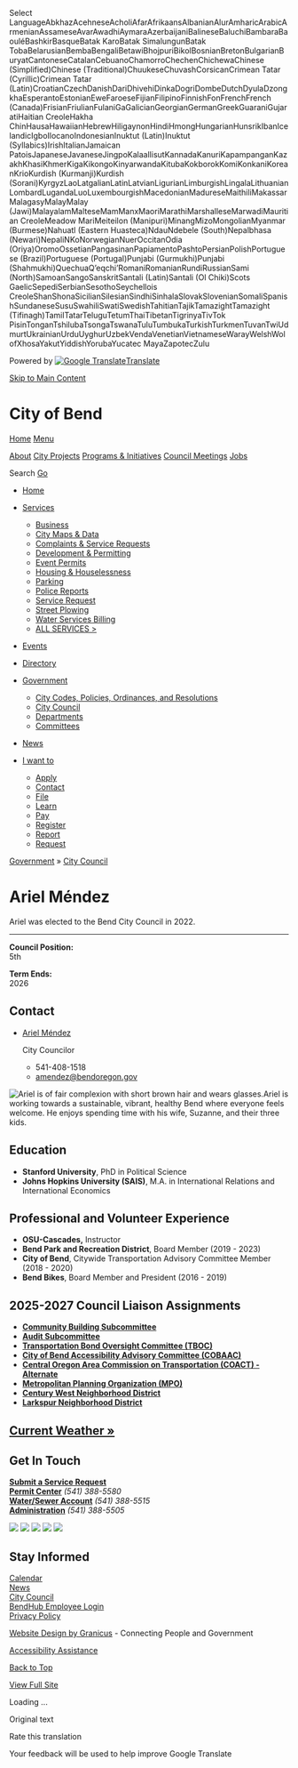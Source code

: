 Select LanguageAbkhazAcehneseAcholiAfarAfrikaansAlbanianAlurAmharicArabicArmenianAssameseAvarAwadhiAymaraAzerbaijaniBalineseBaluchiBambaraBaouléBashkirBasqueBatak KaroBatak SimalungunBatak TobaBelarusianBembaBengaliBetawiBhojpuriBikolBosnianBretonBulgarianBuryatCantoneseCatalanCebuanoChamorroChechenChichewaChinese (Simplified)Chinese (Traditional)ChuukeseChuvashCorsicanCrimean Tatar (Cyrillic)Crimean Tatar (Latin)CroatianCzechDanishDariDhivehiDinkaDogriDombeDutchDyulaDzongkhaEsperantoEstonianEweFaroeseFijianFilipinoFinnishFonFrenchFrench (Canada)FrisianFriulianFulaniGaGalicianGeorgianGermanGreekGuaraniGujaratiHaitian CreoleHakha ChinHausaHawaiianHebrewHiligaynonHindiHmongHungarianHunsrikIbanIcelandicIgboIlocanoIndonesianInuktut (Latin)Inuktut (Syllabics)IrishItalianJamaican PatoisJapaneseJavaneseJingpoKalaallisutKannadaKanuriKapampanganKazakhKhasiKhmerKigaKikongoKinyarwandaKitubaKokborokKomiKonkaniKoreanKrioKurdish (Kurmanji)Kurdish (Sorani)KyrgyzLaoLatgalianLatinLatvianLigurianLimburgishLingalaLithuanianLombardLugandaLuoLuxembourgishMacedonianMadureseMaithiliMakassarMalagasyMalayMalay (Jawi)MalayalamMalteseMamManxMaoriMarathiMarshalleseMarwadiMauritian CreoleMeadow MariMeiteilon (Manipuri)MinangMizoMongolianMyanmar (Burmese)Nahuatl (Eastern Huasteca)NdauNdebele (South)Nepalbhasa (Newari)NepaliNKoNorwegianNuerOccitanOdia (Oriya)OromoOssetianPangasinanPapiamentoPashtoPersianPolishPortuguese (Brazil)Portuguese (Portugal)Punjabi (Gurmukhi)Punjabi (Shahmukhi)QuechuaQʼeqchiʼRomaniRomanianRundiRussianSami (North)SamoanSangoSanskritSantali (Latin)Santali (Ol Chiki)Scots GaelicSepediSerbianSesothoSeychellois CreoleShanShonaSicilianSilesianSindhiSinhalaSlovakSlovenianSomaliSpanishSundaneseSusuSwahiliSwatiSwedishTahitianTajikTamazightTamazight (Tifinagh)TamilTatarTeluguTetumThaiTibetanTigrinyaTivTok PisinTonganTshilubaTsongaTswanaTuluTumbukaTurkishTurkmenTuvanTwiUdmurtUkrainianUrduUyghurUzbekVendaVenetianVietnameseWarayWelshWolofXhosaYakutYiddishYorubaYucatec MayaZapotecZulu

Powered by [![Google Translate](https://www.gstatic.com/images/branding/googlelogo/1x/googlelogo_color_42x16dp.png)Translate](https://translate.google.com)

[Skip to Main Content](https://www.bendoregon.gov/government/city-council/ariel-mendez/)

# City of Bend

[Home](https://www.bendoregon.gov/home) [Menu](https:void%280%29;)

[About](https://www.bendoregon.gov/services/about) [City Projects](https://www.bendoregon.gov/services/city-projects) [Programs &amp; Initiatives](https://www.bendoregon.gov/services/programs-and-initiatives) [Council Meetings](https://www.bendoregon.gov/government/city-council/city-council-meeting-agendas-video) [Jobs](https://www.governmentjobs.com/careers/bend)

Search [Go](https:void%280%29;)

- [Home](https://www.bendoregon.gov/home "Click to open Home")
- [Services](https://www.bendoregon.gov/services "Click to open Services")
  
  - [Business](https://www.bendoregon.gov/services/business "Doing Business in Bend")
  - [City Maps &amp; Data](https://www.bendoregon.gov/services/city-maps "City Maps")
  - [Complaints &amp; Service Requests](https://www.bendoregon.gov/services/complaints-and-service-requests "Complaints and Service Requests")
  
  <!--THE END-->
  
  - [Development &amp; Permitting](https://www.bendoregon.gov/services/development-permitting "Click to open Development & Permitting")
  - [Event Permits](https://www.bendoregon.gov/services/event-permits "Permitting for Events")
  - [Housing &amp; Houselessness](https://www.bendoregon.gov/services/affordable-housing "Click to open Housing & Houselessness")
  
  <!--THE END-->
  
  - [Parking](https://www.bendoregon.gov/services/parking "Parking In Bend")
  - [Police Reports](https://www.bendoregon.gov/services/police-reports "Click to open Police Reports")
  - [Service Request](https://www.bendoregon.gov/services/service-request "Click to open Service Request")
  
  <!--THE END-->
  
  - [Street Plowing](https://www.bendoregon.gov/services/street-plowing "Click to open Street Plowing")
  - [Water Services Billing](https://www.bendoregon.gov/services/water-services-billing "Click to open Water Services Billing")
  - [ALL SERVICES &gt;](https://www.bendoregon.gov/services/all-services "All Services")
- [Events](https://www.bendoregon.gov/events "Meetings and Events Calendar")
- [Directory](https://www.bendoregon.gov/directory "Click to open Directory")
- [Government](https://www.bendoregon.gov/government "Click to open Government")
  
  - [City Codes, Policies, Ordinances, and Resolutions](https://www.bendoregon.gov/government/city-codes-policies-ordinances-and-resolutions "Click to open City Codes, Policies, Ordinances, and Resolutions")
  
  <!--THE END-->
  
  - [City Council](https://www.bendoregon.gov/government/city-council "Click to open City Council")
  
  <!--THE END-->
  
  - [Departments](https://www.bendoregon.gov/government/departments "Click to open Departments")
  
  <!--THE END-->
  
  - [Committees](https://www.bendoregon.gov/government/committees "Committees, Boards & Commissions")
- [News](https://www.bendoregon.gov/news "News from the City of Bend")
- [I want to](https://www.bendoregon.gov/i-want-to "Click to open I want to")
  
  - [Apply](https://www.bendoregon.gov/i-want-to/apply "Click to open Apply")
  - [Contact](https://www.bendoregon.gov/i-want-to/contact "Click to open Contact")
  
  <!--THE END-->
  
  - [File](https://www.bendoregon.gov/i-want-to/file "Click to open File")
  - [Learn](https://www.bendoregon.gov/i-want-to/learn "Click to open Learn")
  
  <!--THE END-->
  
  - [Pay](https://www.bendoregon.gov/i-want-to/pay "Click to open Pay")
  - [Register](https://www.bendoregon.gov/i-want-to/register "Click to open Register")
  
  <!--THE END-->
  
  - [Report](https://www.bendoregon.gov/i-want-to/report "Click to open Report")
  - [Request](https://www.bendoregon.gov/i-want-to/request "Click to open Request")

[Government](https://www.bendoregon.gov/government) » [City Council](https://www.bendoregon.gov/government/city-council)

# Ariel Méndez

Ariel was elected to the Bend City Council in 2022.

* * *

**Council Position:**  
5th

**Term Ends:**  
2026

## Contact

- [Ariel Méndez](https://www.bendoregon.gov/Home/Components/StaffDirectory/StaffDirectory/501/36?backlist=%2Fgovernment%2Fcity-council%2Fariel-mendez)
  
  City Councilor
  
  - 541-408-1518
  - [amendez@bendoregon.gov](https:void%280%29; "Click to send message to this staff member")

![Ariel is of fair complexion with short brown hair and wears glasses.](https://www.bendoregon.gov/home/showpublishedimage/17566/638720963906900000)Ariel is working towards a sustainable, vibrant, healthy Bend where everyone feels welcome. He enjoys spending time with his wife, Suzanne, and their three kids.

## Education

- **Stanford University**, PhD in Political Science
- **Johns Hopkins University (SAIS)**, M.A. in International Relations and International Economics

## Professional and Volunteer Experience

- **OSU-Cascades,** Instructor
- **Bend Park and Recreation District**, Board Member (2019 - 2023)
- **City of Bend**, Citywide Transportation Advisory Committee Member (2018 - 2020)
- **Bend Bikes**, Board Member and President (2016 - 2019)

## 2025-2027 Council Liaison Assignments

- [**Community Building Subcommittee**](https://www.bendoregon.gov/government/city-council/council-subcommittees/community-building)
- [**Audit Subcommittee**](https://www.bendoregon.gov/government/city-council/council-subcommittees/audit-subcommittee)
- [**Transportation Bond Oversight Committee (TBOC)**](https://www.bendoregon.gov/government/committees/bond-oversight-committee)
- [**City of Bend Accessibility Advisory Committee (COBAAC)**](https://www.bendoregon.gov/government/committees/accessibility-advisory-committee)
- [**Central Oregon Area Commission on Transportation (COACT) - Alternate**](https://www.coic.org/coact/)
- [**Metropolitan Planning Organization (MPO)**](https://www.bendoregon.gov/government/departments/bend-metro-planning-organization)
- [**Century West Neighborhood District**](https://www.bendoregon.gov/government/departments/communications-engagement/neighborhood-districts)
- [**Larkspur Neighborhood District**](https://www.bendoregon.gov/government/departments/communications-engagement/neighborhood-districts)

## [Current Weather »](https://www.yahoo.com/news/weather/united-states/oregon/bend-2362495)

## Get In Touch

[**Submit a Service Request**](https://www.bendoregon.gov/services/bend-works)  
[**Permit Center**](https://www.bendoregon.gov/government/departments/community-development/online-permit-center) *(541) 388-5580*  
[**Water/Sewer Account**](https://www.bendoregon.gov/services/utility-billing) *(541) 388-5515*  
[**Administration**](https://www.bendoregon.gov/government/departments/city-manager-s-office) *(541) 388-5505*

![](https://www.bendoregon.gov/home/showpublishedimage/5351/636536006746370000) ![](https://www.bendoregon.gov/home/showpublishedimage/5353/636536006768870000) ![](https://www.bendoregon.gov/home/showpublishedimage/14878/638344492394170000) ![](https://www.bendoregon.gov/home/showpublishedimage/6814/636663857634470000) ![](https://www.bendoregon.gov/home/showpublishedimage/5357/636536006796230000)

## Stay Informed

[Calendar](https://www.bendoregon.gov/events)  
[News](https://www.bendoregon.gov/news)  
[City Council](https://www.bendoregon.gov/government/city-council)  
[BendHub Employee Login](https://bendoregon.sharepoint.com)  
[Privacy Policy](https://www.bendoregon.gov/services/privacy-policy)

[Website Design by Granicus](https://granicus.com/government-website-design?utm_source=customer&utm_medium=footer&utm_campaign=govAccesswebsite) - Connecting People and Government

[Accessibility Assistance](https://www.bendoregon.gov/accessibility)

[Back to Top](https://www.bendoregon.gov/government/city-council/ariel-mendez)

[View Full Site](https:void%280%29;)

Loading ...

Original text

Rate this translation

Your feedback will be used to help improve Google Translate